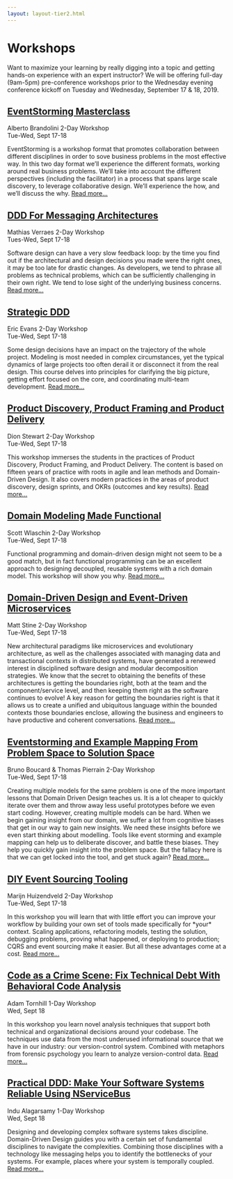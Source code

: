 ```yaml
---
layout: layout-tier2.html
---
```

<div class="container section workshops">
	<h1 class="section-header">Workshops</h1>
    <!--<p class="copy" style="text-align: center;"><strong>Registration will be on Monday from 8am - 9am and Tuesday from 7am - 9am</strong></p>
    <p class="copy" style="text-align: center;"><strong>Workshops will run from 9am - 5pm</strong></p>-->
	<p class="copy">Want to maximize your learning by really digging into a topic and getting hands-on experience with an expert instructor? We will be offering full-day (9am-5pm) pre-conference workshops prior to the Wednesday evening conference kickoff on Tuesday and Wednesday, September 17 & 18, 2019.</p>
    <p class="copy"></p>
    <!--<div class="row">
        <div class="col-xs-12" align="center">
            <a class="btn" style="margin-bottom: 0;" href="https://ti.to/eddd/explore-ddd-2019">GET YOUR TICKET</a>
        </div>
    </div>-->
    <!-- begin workshop element -->
    <div class="row">
        <div class="col-xs-12 col-sm-2">
            <div class="speaker-container">
                <a href="eventstorming-masterclass.html"><div class="speaker-img alberto-brandolini"></div></a>
                </div>
            </div>
        <div class="col-xs-12 col-sm-10 workshop-list">
        <h2><a href="eventstorming-masterclass.html">EventStorming Masterclass</a></h2>
        <p class="copy">
            <span class="workshops--speaker-name">Alberto Brandolini</span>
            <span class="workshops--duration">2-Day Workshop<br>Tue-Wed, Sept 17-18</span>
        </p>
        <p class="copy">EventStorming is a workshop format that promotes collaboration between different disciplines in order to sove business problems in the most effective way. In this two day format we’ll experience the different formats, working around real business problems. We’ll take into account the different perspectives (including the facilitator) in a process that spans large scale discovery, to leverage collaborative design. We’ll experience the how, and we’ll discuss the why. <a href="eventstorming-masterclass.html">Read more...</a></p>
        </div>
    </div>
    <!-- begin workshop element -->
	<div class="row">
        <div class="col-xs-12 col-sm-2">
            <div class="speaker-container">
                <a href="ddd-for-messaging-architectures.html"><div class="speaker-img mathias-verraes"></div></a>
                </div>
            </div>
        <div class="col-xs-12 col-sm-10 workshop-list">
        <h2><a href="ddd-for-messaging-architectures.html">DDD For Messaging Architectures</a></h2>
        <p class="copy">
            <span class="workshops--speaker-name">Mathias Verraes</span>
            <span class="workshops--duration">2-Day Workshop<br>Tues-Wed, Sept 17-18</span>
        </p>
        <p class="copy">Software design can have a very slow feedback loop: by the time you find out if the architectural and design decisions you made were the right ones, it may be too late for drastic changes. As developers, we tend to phrase all problems as technical problems, which can be sufficiently challenging in their own right. We tend to lose sight of the underlying business concerns. <a href="ddd-for-messaging-architectures.html">Read more...</a></p>
        </div>
    </div>
    <!-- begin workshop element -->
    <div class="row">
        <div class="col-xs-12 col-sm-2">
            <div class="speaker-container">
                <a href="strategic-ddd.html"><div class="speaker-img eric-evans"></div></a>
            </div>
          </div>
        <div class="col-xs-12 col-sm-10 workshop-list">
            <h2><a href="strategic-ddd.html">Strategic DDD</a></h2>
            <p class="copy">
                <span class="workshops--speaker-name">Eric Evans</span>
                <span class="workshops--duration">2-Day Workshop<br>Tue-Wed, Sept 17-18</span>
            </p>
            <p class="copy">Some design decisions have an impact on the trajectory of the whole project. Modeling is most needed in complex circumstances, yet the typical dynamics of large projects too often derail it or disconnect it from the real design. This course delves into principles for clarifying the big picture, getting effort focused on the core, and coordinating multi-team development. <a href="strategic-ddd.html">Read more...</a></p>
        </div>
    </div>
    <!-- begin workshop element -->
    <div class="row">
        <div class="col-xs-12 col-sm-2">
            <div class="speaker-container">
                <a href="product-discovery-product-framing-and-product-delivery.html"><div class="speaker-img dion-stewart"></div></a>
            </div>
          </div>
        <div class="col-xs-12 col-sm-10 workshop-list">
            <h2><a href="product-discovery-product-framing-and-product-delivery.html">Product Discovery, Product Framing and Product Delivery</a></h2>
            <p class="copy">
                <span class="workshops--speaker-name">Dion Stewart</span>
                <span class="workshops--duration">2-Day Workshop<br>Tue-Wed, Sept 17-18</span>
            </p>
            <p class="copy">This workshop immerses the students in the practices of Product Discovery, Product Framing, and Product Delivery. The content is based on fifteen years of practice with roots in agile and lean methods and Domain-Driven Design. It also covers modern practices in the areas of product discovery, design sprints, and OKRs (outcomes and key results). <a href="product-discovery-product-framing-and-product-delivery.html">Read more...</a></p>
        </div>
    </div>
    <!-- begin workshop element -->
    <div class="row">
        <div class="col-xs-12 col-sm-2">
            <div class="speaker-container">
                <a href="domain-modeling-made-functional.html"><div class="speaker-img scott-wlaschin"></div></a>
            </div>
          </div>
        <div class="col-xs-12 col-sm-10 workshop-list">
            <h2><a href="domain-modeling-made-functional.html">Domain Modeling Made Functional</a></h2>
            <p class="copy">
                <span class="workshops--speaker-name">Scott Wlaschin</span>
                <span class="workshops--duration">2-Day Workshop<br>Tue-Wed, Sept 17-18</span>
            </p>
            <p class="copy">Functional programming and domain-driven design might not seem to be a good match, but in fact functional programming can be an excellent approach to designing decoupled, reusable systems with a rich domain model. This workshop will show you why. <a href="domain-modeling-made-functional.html">Read more...</a></p>
        </div>
    </div>
    <!-- begin workshop element -->
    <div class="row">
        <div class="col-xs-12 col-sm-2">
            <div class="speaker-container">
                <a href="domain-driven-design-and-event-driven-microservices.html"><div class="speaker-img matt-stine"></div></a>
            </div>
          </div>
        <div class="col-xs-12 col-sm-10 workshop-list">
            <h2><a href="domain-driven-design-and-event-driven-microservices.html">Domain-Driven Design and Event-Driven Microservices</a></h2>
            <p class="copy">
                <span class="workshops--speaker-name">Matt Stine</span>
                <span class="workshops--duration">2-Day Workshop<br>Tue-Wed, Sept 17-18</span>
            </p>
            <p class="copy">New architectural paradigms like microservices and evolutionary architecture, as well as the challenges associated with managing data and transactional contexts in distributed systems, have generated a renewed interest in disciplined software design and modular decomposition strategies. We know that the secret to obtaining the benefits of these architectures is getting the boundaries right, both at the team and the component/service level, and then keeping them right as the software continues to evolve! A key reason for getting the boundaries right is that it allows us to create a unified and ubiquitous language within the bounded contexts those boundaries enclose, allowing the business and engineers to have productive and coherent conversations. <a href="domain-driven-design-and-event-driven-microservices.html">Read more...</a></p>
        </div>
    </div>
    <!-- begin workshop element -->
    <div class="row">
        <div class="col-xs-12 col-sm-2">
            <div class="speaker-container">
                <a href="eventstorming-and-example-mapping-from-problem-space-to-solution-space.html"><div class="co-workshop-img bruno-and-thomas"></div></a>
            </div>
          </div>
        <div class="col-xs-12 col-sm-10 workshop-list">
            <h2><a href="eventstorming-and-example-mapping-from-problem-space-to-solution-space.html">Eventstorming and Example Mapping From Problem Space to Solution Space</a></h2>
            <p class="copy">
                <span class="workshops--speaker-name">Bruno Boucard &amp; Thomas Pierrain</span>
                <span class="workshops--duration">2-Day Workshop<br>Tue-Wed, Sept 17-18</span>
            </p>
            <p class="copy">Creating multiple models for the same problem is one of the more important lessons that Domain Driven Design teaches us. It is a lot cheaper to quickly iterate over them and throw away less useful prototypes before we even start coding. However, creating multiple models can be hard. When we begin gaining insight from our domain, we suffer a lot from cognitive biases that get in our way to gain new insights. We need these insights before we even start thinking about modelling. Tools like event storming and example mapping can help us to deliberate discover, and battle these biases. They help you quickly gain insight into the problem space. But the fallacy here is that we can get locked into the tool, and get stuck again? <a href="eventstorming-and-example-mapping-from-problem-space-to-solution-space.html">Read more...</a></p>
        </div>
    </div>
    <!-- begin workshop element -->
    <div class="row">
        <div class="col-xs-12 col-sm-2">
            <div class="speaker-container">
                <a href="diy-event-sourcing-tooling.html"><div class="speaker-img marijn-huizendveld"></div></a>
            </div>
          </div>
        <div class="col-xs-12 col-sm-10 workshop-list">
            <h2><a href="diy-event-sourcing-tooling.html">DIY Event Sourcing Tooling</a></h2>
            <p class="copy">
                <span class="workshops--speaker-name">Marijn Huizendveld</span>
                <span class="workshops--duration">2-Day Workshop<br>Tue-Wed, Sept 17-18</span>
            </p>
            <p class="copy">In this workshop you will learn that with little effort you can improve your workflow by building your own set of tools made specifically for *your* context. Scaling applications, refactoring models, testing the solution, debugging problems, proving what happened, or deploying to production; CQRS and event sourcing make it easier. But all these advantages come at a cost. <a href="diy-event-sourcing-tooling.html">Read more...</a></p>
        </div>
    </div>
    <!-- begin workshop element -->
    <div class="row">
        <div class="col-xs-12 col-sm-2">
            <div class="speaker-container">
                <a href="code-as-a-crime-scene.html"><div class="speaker-img adam-tornhill"></div></a>
            </div>
          </div>
        <div class="col-xs-12 col-sm-10 workshop-list">
            <h2><a href="code-as-a-crime-scene.html">Code as a Crime Scene: Fix Technical Debt With Behavioral Code Analysis</a></h2>
            <p class="copy">
                <span class="workshops--speaker-name">Adam Tornhill</span>
                <span class="workshops--duration">1-Day Workshop<br>Wed, Sept 18</span>
            </p>
            <p class="copy">In this workshop you learn novel analysis techniques that support both technical and organizational decisions around your codebase. The techniques use data from the most underused informational source that we have in our industry: our version-control system. Combined with metaphors from forensic psychology you learn to analyze version-control data. <a href="code-as-a-crime-scene.html">Read more...</a></p>
        </div>
    </div>
    <!-- begin workshop element -->
    <div class="row">
        <div class="col-xs-12 col-sm-2">
            <div class="speaker-container">
                <a href="practical-ddd.html"><div class="speaker-img indu-alagarsamy"></div></a>
            </div>
          </div>
        <div class="col-xs-12 col-sm-10 workshop-list">
            <h2><a href="practical-ddd.html">Practical DDD: Make Your Software Systems Reliable Using NServiceBus</a></h2>
            <p class="copy">
                <span class="workshops--speaker-name">Indu Alagarsamy</span>
                <span class="workshops--duration">1-Day Workshop<br>Wed, Sept 18</span>
            </p>
            <p class="copy">Designing and developing complex software systems takes discipline. Domain-Driven Design guides you with a certain set of fundamental disciplines to navigate the complexities. Combining those disciplines with a technology like messaging helps you to identify the bottlenecks of your systems. For example, places where your system is temporally coupled. <a href="practical-ddd.html">Read more...</a></p> 
        </div>
    </div>
</div> <!-- container -->
